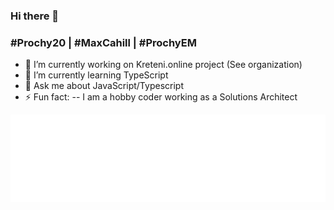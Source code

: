 ### Hi there 👋
### #Prochy20 | #MaxCahill | #ProchyEM

- 🔭 I’m currently working on Kreteni.online project (See organization)
- 🌱 I’m currently learning TypeScript
- 💬 Ask me about JavaScript/Typescript
- ⚡ Fun fact: 
-- I am a hobby coder working as a Solutions Architect

![](https://github.com/Prochy20/prochy20/blob/main/logo/prochy_em_logo_bile.png?raw=true)
